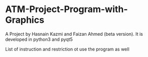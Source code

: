 # ATM-Project-Program-with-Graphics
A Project by Hasnain Kazmi and Faizan Ahmed
(beta version). It is developed in python3 and pyqt5

List of instruction and restriction ot use the program as well

